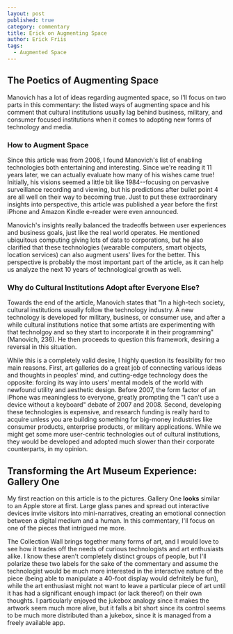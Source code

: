 ```yaml
---
layout: post
published: true
category: commentary
title: Erick on Augmenting Space
author: Erick Friis
tags:
  - Augmented Space
---
```

## The Poetics of Augmenting Space
Manovich has a lot of ideas regarding augmented space, so I'll focus on two parts in this commentary: the listed ways of augmenting space and his comment that cultural institutions usually lag behind business, military, and consumer focused institutions when it comes to adopting new forms of technology and media.

### How to Augment Space
Since this article was from 2006, I found Manovich's list of enabling technologies both entertaining and interesting. Since we're reading it 11 years later, we can actually evaluate how many of his wishes came true! Initially, his visions seemed a little bit like 1984--focusing on pervasive surveillance recording and viewing, but his predictions after bullet point 4 are all well on their way to becoming true. Just to put these extraordinary insights into perspective, this article was published a year before the first iPhone and Amazon Kindle e-reader were even announced.

Manovich's insights really balanced the tradeoffs between user experiences and business goals, just like the real world operates. He mentioned ubiquitous computing giving lots of data to corporations, but he also clarified that these technologies (wearable computers, smart objects, location services) can also augment users' lives for the better. This perspective is probably the most important part of the article, as it can help us analyze the next 10 years of technological growth as well.

### Why do Cultural Institutions Adopt after Everyone Else?
Towards the end of the article, Manovich states that "In a high-tech society, cultural institutions usually follow the technology industry. A new technology is developed for military, business, or consumer use, and after a while cultural institutions notice that some artists are experimenting with that technolgoy and so they start to incorporate it in their programming" (Manovich, 236). He then proceeds to question this framework, desiring a reversal in this situation.

While this is a completely valid desire, I highly question its feasibility for two main reasons. First, art galleries do a great job of connecting various ideas and thoughts in peoples' mind, and cutting-edge technology does the opposite: forcing its way into users' mental models of the world with newfound utility and aesthetic design. Before 2007, the form factor of an iPhone was meaningless to everyone, greatly prompting the "I can't use a device without a keyboard" debate of 2007 and 2008. Second, developing these technologies is expensive, and research funding is really hard to acquire unless you are building something for big-money industries like consumer products, enterprise products, or military applications. While we might get some more user-centric technologies out of cultural institutions, they would be developed and adopted much slower than their corporate counterparts, in my opinion.

## Transforming the Art Museum Experience: Gallery One
My first reaction on this article is to the pictures. Gallery One __looks__ similar to an Apple store at first. Large glass panes and spread out interactive devices invite visitors into mini-narratives, creating an emotional connection between a digital medium and a human. In this commentary, I'll focus on one of the pieces that intrigued me more.

The Collection Wall brings together many forms of art, and I would love to see how it trades off the needs of curious technologists and art enthusiasts alike. I know these aren't completely distinct groups of people, but I'll polarize these two labels for the sake of the commentary and assume the technologist would be much more interested in the interactive nature of the piece (being able to manipulate a 40-foot display would defnitely be fun), while the art enthusiast might not want to leave a particular piece of art until it has had a significant enough impact (or lack thereof) on their own thoughts. I particularly enjoyed the jukebox analogy since it makes the artwork seem much more alive, but it falls a bit short since its control seems to be much more distributed than a jukebox, since it is managed from a freely available app.